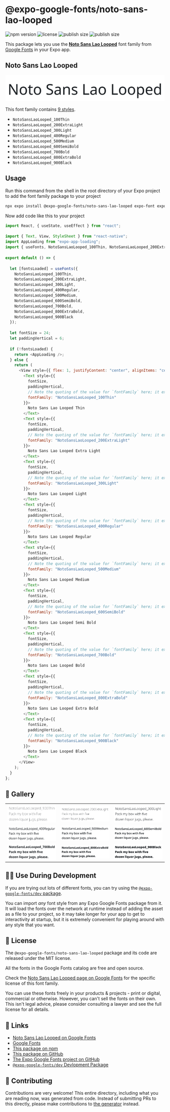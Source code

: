 # @expo-google-fonts/noto-sans-lao-looped

![npm version](https://flat.badgen.net/npm/v/@expo-google-fonts/noto-sans-lao-looped)
![license](https://flat.badgen.net/github/license/expo/google-fonts)
![publish size](https://flat.badgen.net/packagephobia/install/@expo-google-fonts/noto-sans-lao-looped)
![publish size](https://flat.badgen.net/packagephobia/publish/@expo-google-fonts/noto-sans-lao-looped)

This package lets you use the [**Noto Sans Lao Looped**](https://fonts.google.com/specimen/Noto+Sans+Lao+Looped) font family from [Google Fonts](https://fonts.google.com/) in your Expo app.

## Noto Sans Lao Looped

![Noto Sans Lao Looped](./font-family.png)

This font family contains [9 styles](#-gallery).

- `NotoSansLaoLooped_100Thin`
- `NotoSansLaoLooped_200ExtraLight`
- `NotoSansLaoLooped_300Light`
- `NotoSansLaoLooped_400Regular`
- `NotoSansLaoLooped_500Medium`
- `NotoSansLaoLooped_600SemiBold`
- `NotoSansLaoLooped_700Bold`
- `NotoSansLaoLooped_800ExtraBold`
- `NotoSansLaoLooped_900Black`

## Usage

Run this command from the shell in the root directory of your Expo project to add the font family package to your project

```sh
npx expo install @expo-google-fonts/noto-sans-lao-looped expo-font expo-app-loading
```

Now add code like this to your project

```js
import React, { useState, useEffect } from "react";

import { Text, View, StyleSheet } from "react-native";
import AppLoading from "expo-app-loading";
import { useFonts, NotoSansLaoLooped_100Thin, NotoSansLaoLooped_200ExtraLight, NotoSansLaoLooped_300Light, NotoSansLaoLooped_400Regular, NotoSansLaoLooped_500Medium, NotoSansLaoLooped_600SemiBold, NotoSansLaoLooped_700Bold, NotoSansLaoLooped_800ExtraBold, NotoSansLaoLooped_900Black } from '@expo-google-fonts/noto-sans-lao-looped';

export default () => {

  let [fontsLoaded] = useFonts({
    NotoSansLaoLooped_100Thin, 
    NotoSansLaoLooped_200ExtraLight, 
    NotoSansLaoLooped_300Light, 
    NotoSansLaoLooped_400Regular, 
    NotoSansLaoLooped_500Medium, 
    NotoSansLaoLooped_600SemiBold, 
    NotoSansLaoLooped_700Bold, 
    NotoSansLaoLooped_800ExtraBold, 
    NotoSansLaoLooped_900Black
  });

  let fontSize = 24;
  let paddingVertical = 6;

  if (!fontsLoaded) {
    return <AppLoading />;
  } else {
    return (
      <View style={{ flex: 1, justifyContent: "center", alignItems: "center" }}>
        <Text style={{
          fontSize,
          paddingVertical,
          // Note the quoting of the value for `fontFamily` here; it expects a string!
          fontFamily: "NotoSansLaoLooped_100Thin"
        }}>
          Noto Sans Lao Looped Thin
        </Text>
        <Text style={{
          fontSize,
          paddingVertical,
          // Note the quoting of the value for `fontFamily` here; it expects a string!
          fontFamily: "NotoSansLaoLooped_200ExtraLight"
        }}>
          Noto Sans Lao Looped Extra Light
        </Text>
        <Text style={{
          fontSize,
          paddingVertical,
          // Note the quoting of the value for `fontFamily` here; it expects a string!
          fontFamily: "NotoSansLaoLooped_300Light"
        }}>
          Noto Sans Lao Looped Light
        </Text>
        <Text style={{
          fontSize,
          paddingVertical,
          // Note the quoting of the value for `fontFamily` here; it expects a string!
          fontFamily: "NotoSansLaoLooped_400Regular"
        }}>
          Noto Sans Lao Looped Regular
        </Text>
        <Text style={{
          fontSize,
          paddingVertical,
          // Note the quoting of the value for `fontFamily` here; it expects a string!
          fontFamily: "NotoSansLaoLooped_500Medium"
        }}>
          Noto Sans Lao Looped Medium
        </Text>
        <Text style={{
          fontSize,
          paddingVertical,
          // Note the quoting of the value for `fontFamily` here; it expects a string!
          fontFamily: "NotoSansLaoLooped_600SemiBold"
        }}>
          Noto Sans Lao Looped Semi Bold
        </Text>
        <Text style={{
          fontSize,
          paddingVertical,
          // Note the quoting of the value for `fontFamily` here; it expects a string!
          fontFamily: "NotoSansLaoLooped_700Bold"
        }}>
          Noto Sans Lao Looped Bold
        </Text>
        <Text style={{
          fontSize,
          paddingVertical,
          // Note the quoting of the value for `fontFamily` here; it expects a string!
          fontFamily: "NotoSansLaoLooped_800ExtraBold"
        }}>
          Noto Sans Lao Looped Extra Bold
        </Text>
        <Text style={{
          fontSize,
          paddingVertical,
          // Note the quoting of the value for `fontFamily` here; it expects a string!
          fontFamily: "NotoSansLaoLooped_900Black"
        }}>
          Noto Sans Lao Looped Black
        </Text>
      </View>
    );
  }
};
```

## 🔡 Gallery


||||
|-|-|-|
|![NotoSansLaoLooped_100Thin](./NotoSansLaoLooped_100Thin.ttf.png)|![NotoSansLaoLooped_200ExtraLight](./NotoSansLaoLooped_200ExtraLight.ttf.png)|![NotoSansLaoLooped_300Light](./NotoSansLaoLooped_300Light.ttf.png)||
|![NotoSansLaoLooped_400Regular](./NotoSansLaoLooped_400Regular.ttf.png)|![NotoSansLaoLooped_500Medium](./NotoSansLaoLooped_500Medium.ttf.png)|![NotoSansLaoLooped_600SemiBold](./NotoSansLaoLooped_600SemiBold.ttf.png)||
|![NotoSansLaoLooped_700Bold](./NotoSansLaoLooped_700Bold.ttf.png)|![NotoSansLaoLooped_800ExtraBold](./NotoSansLaoLooped_800ExtraBold.ttf.png)|![NotoSansLaoLooped_900Black](./NotoSansLaoLooped_900Black.ttf.png)||


## 👩‍💻 Use During Development

If you are trying out lots of different fonts, you can try using the [`@expo-google-fonts/dev` package](https://github.com/expo/google-fonts/tree/master/font-packages/dev#readme).

You can import _any_ font style from any Expo Google Fonts package from it. It will load the fonts over the network at runtime instead of adding the asset as a file to your project, so it may take longer for your app to get to interactivity at startup, but it is extremely convenient for playing around with any style that you want.


## 📖 License

The `@expo-google-fonts/noto-sans-lao-looped` package and its code are released under the MIT license.

All the fonts in the Google Fonts catalog are free and open source.

Check the [Noto Sans Lao Looped page on Google Fonts](https://fonts.google.com/specimen/Noto+Sans+Lao+Looped) for the specific license of this font family.

You can use these fonts freely in your products & projects - print or digital, commercial or otherwise. However, you can't sell the fonts on their own. This isn't legal advice, please consider consulting a lawyer and see the full license for all details.

## 🔗 Links

- [Noto Sans Lao Looped on Google Fonts](https://fonts.google.com/specimen/Noto+Sans+Lao+Looped)
- [Google Fonts](https://fonts.google.com/)
- [This package on npm](https://www.npmjs.com/package/@expo-google-fonts/noto-sans-lao-looped)
- [This package on GitHub](https://github.com/expo/google-fonts/tree/master/font-packages/noto-sans-lao-looped)
- [The Expo Google Fonts project on GitHub](https://github.com/expo/google-fonts)
- [`@expo-google-fonts/dev` Devlopment Package](https://github.com/expo/google-fonts/tree/master/font-packages/dev)

## 🤝 Contributing

Contributions are very welcome! This entire directory, including what you are reading now, was generated from code. Instead of submitting PRs to this directly, please make contributions to [the generator](https://github.com/expo/google-fonts/tree/master/packages/generator) instead.
